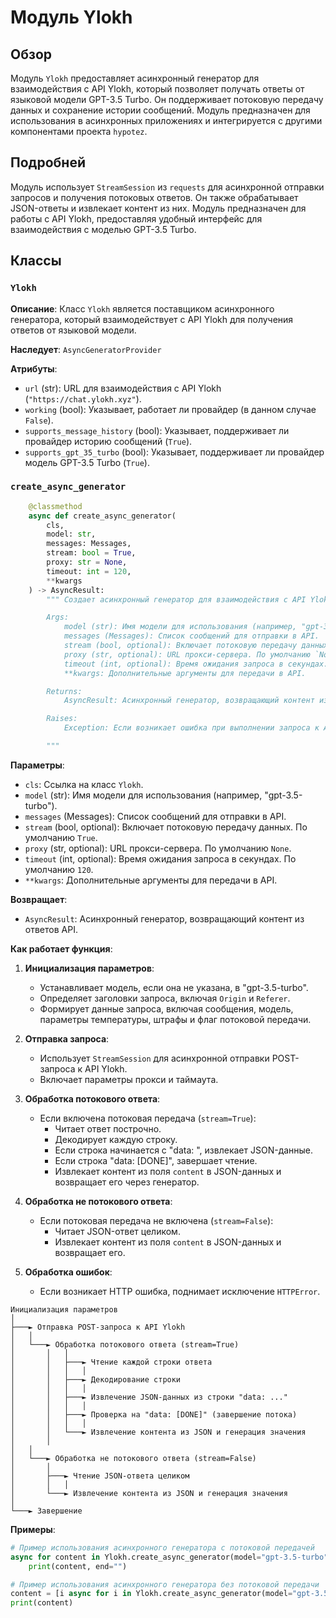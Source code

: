# Модуль Ylokh

## Обзор

Модуль `Ylokh` предоставляет асинхронный генератор для взаимодействия с API Ylokh, который позволяет получать ответы от языковой модели GPT-3.5 Turbo. Он поддерживает потоковую передачу данных и сохранение истории сообщений. Модуль предназначен для использования в асинхронных приложениях и интегрируется с другими компонентами проекта `hypotez`.

## Подробней

Модуль использует `StreamSession` из `requests` для асинхронной отправки запросов и получения потоковых ответов. Он также обрабатывает JSON-ответы и извлекает контент из них. Модуль предназначен для работы с API Ylokh, предоставляя удобный интерфейс для взаимодействия с моделью GPT-3.5 Turbo.

## Классы

### `Ylokh`

**Описание**: Класс `Ylokh` является поставщиком асинхронного генератора, который взаимодействует с API Ylokh для получения ответов от языковой модели.

**Наследует**: `AsyncGeneratorProvider`

**Атрибуты**:
- `url` (str): URL для взаимодействия с API Ylokh (`"https://chat.ylokh.xyz"`).
- `working` (bool): Указывает, работает ли провайдер (в данном случае `False`).
- `supports_message_history` (bool): Указывает, поддерживает ли провайдер историю сообщений (`True`).
- `supports_gpt_35_turbo` (bool): Указывает, поддерживает ли провайдер модель GPT-3.5 Turbo (`True`).

### `create_async_generator`

```python
    @classmethod
    async def create_async_generator(
        cls,
        model: str,
        messages: Messages,
        stream: bool = True,
        proxy: str = None,
        timeout: int = 120,
        **kwargs
    ) -> AsyncResult:
        """ Создает асинхронный генератор для взаимодействия с API Ylokh.

        Args:
            model (str): Имя модели для использования (например, "gpt-3.5-turbo").
            messages (Messages): Список сообщений для отправки в API.
            stream (bool, optional): Включает потоковую передачу данных. По умолчанию `True`.
            proxy (str, optional): URL прокси-сервера. По умолчанию `None`.
            timeout (int, optional): Время ожидания запроса в секундах. По умолчанию `120`.
            **kwargs: Дополнительные аргументы для передачи в API.

        Returns:
            AsyncResult: Асинхронный генератор, возвращающий контент из ответов API.

        Raises:
            Exception: Если возникает ошибка при выполнении запроса к API.

        """
```

**Параметры**:
- `cls`: Ссылка на класс `Ylokh`.
- `model` (str): Имя модели для использования (например, "gpt-3.5-turbo").
- `messages` (Messages): Список сообщений для отправки в API.
- `stream` (bool, optional): Включает потоковую передачу данных. По умолчанию `True`.
- `proxy` (str, optional): URL прокси-сервера. По умолчанию `None`.
- `timeout` (int, optional): Время ожидания запроса в секундах. По умолчанию `120`.
- `**kwargs`: Дополнительные аргументы для передачи в API.

**Возвращает**:
- `AsyncResult`: Асинхронный генератор, возвращающий контент из ответов API.

**Как работает функция**:

1. **Инициализация параметров**:
   - Устанавливает модель, если она не указана, в "gpt-3.5-turbo".
   - Определяет заголовки запроса, включая `Origin` и `Referer`.
   - Формирует данные запроса, включая сообщения, модель, параметры температуры, штрафы и флаг потоковой передачи.

2. **Отправка запроса**:
   - Использует `StreamSession` для асинхронной отправки POST-запроса к API Ylokh.
   - Включает параметры прокси и таймаута.

3. **Обработка потокового ответа**:
   - Если включена потоковая передача (`stream=True`):
     - Читает ответ построчно.
     - Декодирует каждую строку.
     - Если строка начинается с "data: ", извлекает JSON-данные.
     - Если строка "data: [DONE]", завершает чтение.
     - Извлекает контент из поля `content` в JSON-данных и возвращает его через генератор.

4. **Обработка не потокового ответа**:
   - Если потоковая передача не включена (`stream=False`):
     - Читает JSON-ответ целиком.
     - Извлекает контент из поля `content` в JSON-данных и возвращает его.

5. **Обработка ошибок**:
   - Если возникает HTTP ошибка, поднимает исключение `HTTPError`.

```
Инициализация параметров
│
├───► Отправка POST-запроса к API Ylokh
│   │
│   └───► Обработка потокового ответа (stream=True)
│       │   │
│       │   ├───► Чтение каждой строки ответа
│       │   │   │
│       │   ├───► Декодирование строки
│       │   │   │
│       │   ├───► Извлечение JSON-данных из строки "data: ..."
│       │   │   │
│       │   ├───► Проверка на "data: [DONE]" (завершение потока)
│       │   │   │
│       │   └───► Извлечение контента из JSON и генерация значения
│       │
│   │
│   └───► Обработка не потокового ответа (stream=False)
│       │
│       ├───► Чтение JSON-ответа целиком
│       │   │
│       └───► Извлечение контента из JSON и генерация значения
│
└───► Завершение
```

**Примеры**:

```python
# Пример использования асинхронного генератора с потоковой передачей
async for content in Ylokh.create_async_generator(model="gpt-3.5-turbo", messages=[{"role": "user", "content": "Hello"}]):
    print(content, end="")

# Пример использования асинхронного генератора без потоковой передачи
content = [i async for i in Ylokh.create_async_generator(model="gpt-3.5-turbo", messages=[{"role": "user", "content": "Hello"}], stream=False)][0]
print(content)